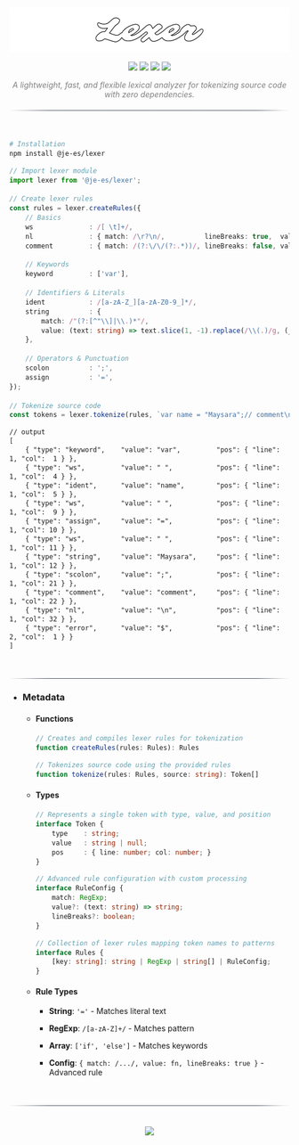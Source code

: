 <!----------------------------------- BEG ----------------------------------->
<br>
<div align="center">
    <p>
        <img src="https://raw.githubusercontent.com/je-es/lexer/refs/heads/main/assets/img/logo.png" alt="Lexer" height="80" />
    </p>
</div>

<p align="center">
    <img src="https://img.shields.io/badge/Lite-black"/>
    <img src="https://img.shields.io/badge/Fast-black"/>
    <img src="https://img.shields.io/badge/Flexible-black"/>
    <img src="https://img.shields.io/badge/Zero%20Dependencies-black"/>
</p>

<p align="center" style="font-style:italic; color:gray">
    A lightweight, fast, and flexible lexical analyzer for tokenizing source code with zero dependencies.<br>
</p>

<div align="center">
    <img src="https://raw.githubusercontent.com/maysara-elshewehy/SuperZIG-assets/refs/heads/main/dist/img/md/line.png" alt="line" style="display: block; margin-top:20px;margin-bottom:20px;width:500px;"/>
</div>
<br>

<!--------------------------------------------------------------------------->



<!----------------------------------- API ----------------------------------->

```bash
# Installation
npm install @je-es/lexer
```

```typescript
// Import lexer module
import lexer from '@je-es/lexer';

// Create lexer rules
const rules = lexer.createRules({
    // Basics
    ws              : /[ \t]+/,
    nl              : { match: /\r?\n/,          lineBreaks: true,  value: (text: string) => '\n' },
    comment         : { match: /(?:\/\/(?:.*))/, lineBreaks: false, value: (text: string) => text.slice(2).trim() },

    // Keywords
    keyword         : ['var'],

    // Identifiers & Literals
    ident           : /[a-zA-Z_][a-zA-Z0-9_]*/,
    string          : {
        match: /"(?:[^"\\]|\\.)*"/,
        value: (text: string) => text.slice(1, -1).replace(/\\(.)/g, (_, char) => char)
    },

    // Operators & Punctuation
    scolon          : ';',
    assign          : '=',
});

// Tokenize source code
const tokens = lexer.tokenize(rules, `var name = "Maysara";// comment\n$`);
```

```jsonc
// output
[
    { "type": "keyword",    "value": "var",         "pos": { "line": 1, "col":  1 } },
    { "type": "ws",         "value": " ",           "pos": { "line": 1, "col":  4 } },
    { "type": "ident",      "value": "name",        "pos": { "line": 1, "col":  5 } },
    { "type": "ws",         "value": " ",           "pos": { "line": 1, "col":  9 } },
    { "type": "assign",     "value": "=",           "pos": { "line": 1, "col": 10 } },
    { "type": "ws",         "value": " ",           "pos": { "line": 1, "col": 11 } },
    { "type": "string",     "value": "Maysara",     "pos": { "line": 1, "col": 12 } },
    { "type": "scolon",     "value": ";",           "pos": { "line": 1, "col": 21 } },
    { "type": "comment",    "value": "comment",     "pos": { "line": 1, "col": 22 } },
    { "type": "nl",         "value": "\n",          "pos": { "line": 1, "col": 32 } },
    { "type": "error",      "value": "$",           "pos": { "line": 2, "col":  1 } }
]
```

<br>
<div align="center">
    <img src="https://raw.githubusercontent.com/maysara-elshewehy/SuperZIG-assets/refs/heads/main/dist/img/md/line.png" alt="line" style="display: block; margin-top:20px;margin-bottom:20px;width:500px;"/>
</div>

<!--------------------------------------------------------------------------->



<!----------------------------------- API ----------------------------------->

- ### Metadata

    - #### Functions

        ```ts
        // Creates and compiles lexer rules for tokenization
        function createRules(rules: Rules): Rules
        ```


        ```ts
        // Tokenizes source code using the provided rules
        function tokenize(rules: Rules, source: string): Token[]
        ```

    - #### Types

        ```ts
        // Represents a single token with type, value, and position
        interface Token {
            type    : string;
            value   : string | null;
            pos     : { line: number; col: number; }
        }
        ```

        ```ts
        // Advanced rule configuration with custom processing
        interface RuleConfig {
            match: RegExp;
            value?: (text: string) => string;
            lineBreaks?: boolean;
        }
        ```

        ```ts
        // Collection of lexer rules mapping token names to patterns
        interface Rules {
            [key: string]: string | RegExp | string[] | RuleConfig;
        }
        ```

    - #### Rule Types

      - **String**: `'='` - Matches literal text

      - **RegExp**: `/[a-zA-Z]+/` - Matches pattern

      - **Array**: `['if', 'else']` - Matches keywords

      - **Config**: `{ match: /.../, value: fn, lineBreaks: true }` - Advanced rule


<br>
<div align="center">
    <img src="https://raw.githubusercontent.com/maysara-elshewehy/SuperZIG-assets/refs/heads/main/dist/img/md/line.png" alt="line" style="display: block; margin-top:20px;margin-bottom:20px;width:500px;"/>
</div>

<!--------------------------------------------------------------------------->



<!----------------------------------- END ----------------------------------->

<br>
<div align="center">
    <a href="https://github.com/maysara-elshewehy">
        <img src="https://img.shields.io/badge/Made with ❤️ by-Maysara-orange"/>
    </a>
</div>

<!--------------------------------------------------------------------------->